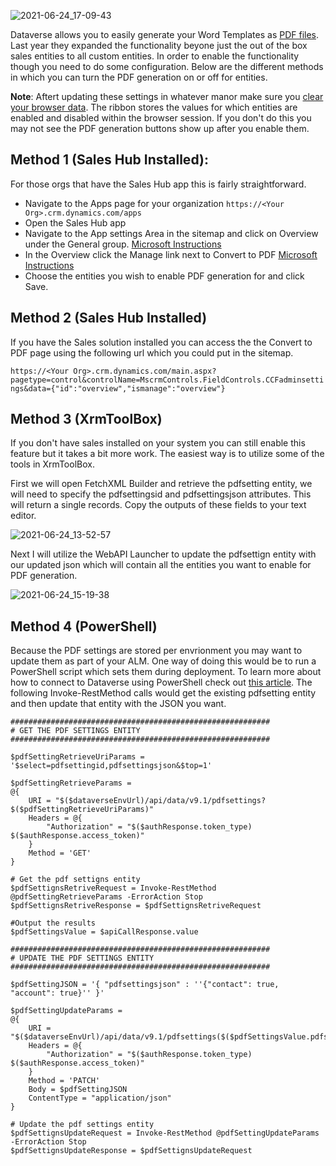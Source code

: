 ![2021-06-24_17-09-43](https://user-images.githubusercontent.com/7444929/123333167-658e9180-d50f-11eb-91e6-1ce770308f59.png)

Dataverse allows you to easily generate your Word Templates as [PDF files](https://docs.microsoft.com/en-us/dynamics365/sales-enterprise/create-quote-pdf).  Last year they expanded the functionality beyone just the out of the box sales entities to all custom entities.  In order to enable the functionality though you need to do some configuration.  Below are the different methods in which you can turn the PDF generation on or off for entities.

**Note**: Aftert updating these settings in whatever manor make sure you [clear your browser data](https://support.microsoft.com/en-us/windows/microsoft-edge-browsing-data-and-privacy-bb8174ba-9d73-dcf2-9b4a-c582b4e640dd).  The ribbon stores the values for which entities are enabled and disabled within the browser session.  If you don't do this you may not see the PDF generation buttons show up after you enable them.

## Method 1 (Sales Hub Installed):
For those orgs that have the Sales Hub app this is fairly straightforward.

* Navigate to the Apps page for your organization
  ``
  https://<Your Org>.crm.dynamics.com/apps
  ``
* Open the Sales Hub app
* Navigate to the App settings Area in the sitemap and click on Overview under the General group. [Microsoft Instructions](https://docs.microsoft.com/en-us/dynamics365/sales-enterprise/admin-settings-overview)
* In the Overview click the Manage link next to Convert to PDF [Microsoft Instructions](https://docs.microsoft.com/en-us/dynamics365/sales-enterprise/enable-pdf-generation-quote)
* Choose the entities you wish to enable PDF generation for and click Save.

## Method 2 (Sales Hub Installed)
If you have the Sales solution installed you can access the the Convert to PDF page using the following url which you could put in the sitemap.

``
https://<Your Org>.crm.dynamics.com/main.aspx?pagetype=control&controlName=MscrmControls.FieldControls.CCFadminsettings&data={"id":"overview","ismanage":"overview"}
``

## Method 3 (XrmToolBox)
If you don't have sales installed on your system you can still enable this feature but it takes a bit more work.  The easiest way is to utilize some of the tools in XrmToolBox. 

First we will open FetchXML Builder and retrieve the pdfsetting entity, we will need to specify the pdfsettingsid and pdfsettingsjson attributes.  This will return a single records.  Copy the outputs of these fields to your text editor.

![2021-06-24_13-52-57](https://user-images.githubusercontent.com/7444929/123332434-7c80b400-d50e-11eb-9c85-a7bcccd1b45c.png)

Next I will utilize the WebAPI Launcher to update the pdfsettign entity with our updated json which will contain all the entities you want to enable for PDF generation.

![2021-06-24_15-19-38](https://user-images.githubusercontent.com/7444929/123332462-84d8ef00-d50e-11eb-9d55-d7101b2b611d.png)

## Method 4 (PowerShell)
Because the PDF settings are stored per envrionment you may want to update them as part of your ALM.  One way of doing this would be to run a PowerShell script which sets them during deployment.  To learn more about how to connect to Dataverse using PowerShell check out [this article](https://www.richardawilson.com/2021/06/calling-dataverse-web-api-in-powershell.html).  The following Invoke-RestMethod calls would get the existing pdfsetting entity and then update that entity with the JSON you want.

```
##########################################################
# GET THE PDF SETTINGS ENTITY
##########################################################

$pdfSettingRetrieveUriParams = '$select=pdfsettingid,pdfsettingsjson&$top=1'

$pdfSettingRetrieveParams =
@{
    URI = "$($dataverseEnvUrl)/api/data/v9.1/pdfsettings?$($pdfSettingRetrieveUriParams)"
    Headers = @{
        "Authorization" = "$($authResponse.token_type) $($authResponse.access_token)" 
    }
    Method = 'GET'
}

# Get the pdf settigns entity
$pdfSettignsRetriveRequest = Invoke-RestMethod @pdfSettingRetrieveParams -ErrorAction Stop
$pdfSettignsRetriveResponse = $pdfSettignsRetriveRequest

#Output the results
$pdfSettingsValue = $apiCallResponse.value

##########################################################
# UPDATE THE PDF SETTINGS ENTITY
##########################################################

$pdfSettingJSON = '{ "pdfsettingsjson" : ''{"contact": true, "account": true}'' }'

$pdfSettingUpdateParams =
@{
    URI = "$($dataverseEnvUrl)/api/data/v9.1/pdfsettings($($pdfSettingsValue.pdfsettingid))"
    Headers = @{
        "Authorization" = "$($authResponse.token_type) $($authResponse.access_token)" 
    }
    Method = 'PATCH'
    Body = $pdfSettingJSON
    ContentType = "application/json"
}

# Update the pdf settings entity
$pdfSettignsUpdateRequest = Invoke-RestMethod @pdfSettingUpdateParams -ErrorAction Stop
$pdfSettignsUpdateResponse = $pdfSettignsUpdateRequest
```
